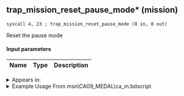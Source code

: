 ## trap_mission_reset_pause_mode* (mission)

`syscall 4, 23 ; trap_mission_reset_pause_mode (0 in, 0 out)`

Reset the pause mode

#### Input parameters
| Name | Type | Description
|------|------|------------




<details>
	<summary>Appears in:</summary>
| filename | Entity (obj)
|----------|-------------
| msn\CA09_MEDAL\ca_m.bdscript       |           
| msn\CA10_MEDAL\ca_m.bdscript       |           
| msn\CA12_MEDAL\ca_m.bdscript       |           
| msn\CA13_MEDAL\ca_m.bdscript       |           
| msn\CA14_MEDAL\ca_m.bdscript       |           
| msn\CA15_MEDAL\ca_m.bdscript       |           
| msn\TT02_MS201\save.bdscript       |           

</details>

<details>
	<summary>Example Usage From msn\CA09_MEDAL\ca_m.bdscript</summary>
```
L247:
 syscall 4, 23 ; trap_mission_reset_pause_mode (0 in, 0 out)
 ret
```
</details>

